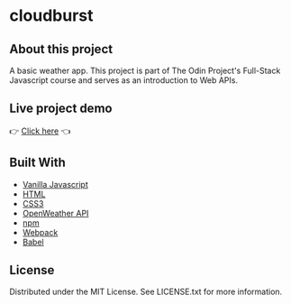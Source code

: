 # cloudburst

## About this project

A basic weather app. This project is part of The Odin Project's Full-Stack Javascript course and serves as an introduction to Web APIs.

## Live project demo
:point_right: [Click here](https://spghtti.github.io/cloudburst/) :point_left:

## Built With

- [Vanilla Javascript](https://developer.mozilla.org/en-US/docs/Web/JavaScript)
- [HTML](https://developer.mozilla.org/en-US/docs/Web/HTML)
- [CSS3](https://developer.mozilla.org/en-US/docs/Web/CSS)
- [OpenWeather API](https://openweathermap.org/)
- [npm](https://www.npmjs.com/)
- [Webpack](https://webpack.js.org/)
- [Babel](https://babeljs.io/)


## License

Distributed under the MIT License. See LICENSE.txt for more information.
